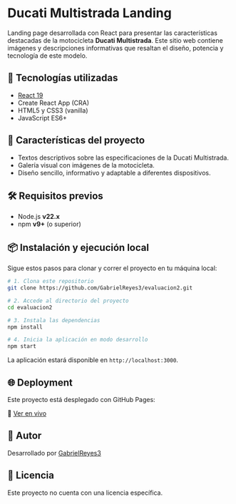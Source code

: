 # Ducati Multistrada Landing

Landing page desarrollada con React para presentar las características destacadas de la motocicleta **Ducati Multistrada**. Este sitio web contiene imágenes y descripciones informativas que resaltan el diseño, potencia y tecnología de este modelo.

## 🚀 Tecnologías utilizadas

- [React 19](https://react.dev/)
- Create React App (CRA)
- HTML5 y CSS3 (vanilla)
- JavaScript ES6+

## 📸 Características del proyecto

- Textos descriptivos sobre las especificaciones de la Ducati Multistrada.
- Galería visual con imágenes de la motocicleta.
- Diseño sencillo, informativo y adaptable a diferentes dispositivos.

## 🛠️ Requisitos previos

- Node.js **v22.x**
- npm **v9+** (o superior)

## 📦 Instalación y ejecución local

Sigue estos pasos para clonar y correr el proyecto en tu máquina local:

```bash
# 1. Clona este repositorio
git clone https://github.com/GabrielReyes3/evaluacion2.git

# 2. Accede al directorio del proyecto
cd evaluacion2

# 3. Instala las dependencias
npm install

# 4. Inicia la aplicación en modo desarrollo
npm start
```

La aplicación estará disponible en `http://localhost:3000`.

## 🌐 Deployment

Este proyecto está desplegado con GitHub Pages:

🔗 [Ver en vivo](https://GabrielReyes3.github.io/evaluacion2/)

## 👤 Autor

Desarrollado por [GabrielReyes3](https://github.com/GabrielReyes3)

## 📄 Licencia

Este proyecto no cuenta con una licencia específica.
